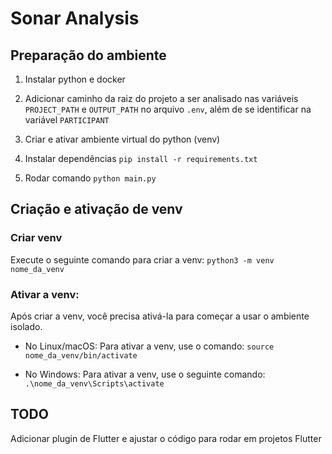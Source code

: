 # Sonar Analysis

## Preparação do ambiente

1. Instalar python e docker

2. Adicionar caminho da raiz do projeto a ser analisado nas variáveis `PROJECT_PATH` e `OUTPUT_PATH` no arquivo `.env`, além de se identificar na variável `PARTICIPANT`

3. Criar e ativar ambiente virtual do python (venv)

4. Instalar dependências `pip install -r requirements.txt`

5. Rodar comando `python main.py`

## Criação e ativação de venv

### Criar venv

Execute o seguinte comando para criar a venv: `python3 -m venv nome_da_venv`

### Ativar a venv:

Após criar a venv, você precisa ativá-la para começar a usar o ambiente isolado.

- No Linux/macOS: Para ativar a venv, use o comando: `source nome_da_venv/bin/activate`

- No Windows: Para ativar a venv, use o seguinte comando: `.\nome_da_venv\Scripts\activate`

## TODO

Adicionar plugin de Flutter e ajustar o código para rodar em projetos Flutter
